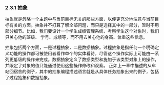 ### 2.3.1  抽象

抽象就是忽略一个主题中与当前目标无关的那些方面，以便更充分地注意与当前目标有关的方面。抽象并不打算了解全部问题，而只是选择其中的一部分，暂时不用部分细节。比如，我们要设计一个学生成绩管理系统，考察学生这个对象时，我们只关心他的班级、 学号、成绩等，而不用去关心他的身高、体重这些信息。

抽象包括两个方面，一是过程抽象，二是数据抽象。过程抽象是指任何一个明确定义功能的操作都可被使用者看作单个的实体看待，尽管这个操作实际上可能由一系列更低级的操作来完成。数据抽象定义了数据类型和施加于该类型对象上的操作，并限定了对象的值只能通过使用这些操作修改和观察。 正如上一章中描述的从车站回宿舍的例子，其中的抽象编程描述语言就是从具体任务抽象出来的例子，包括了过程抽象和数据抽象。

